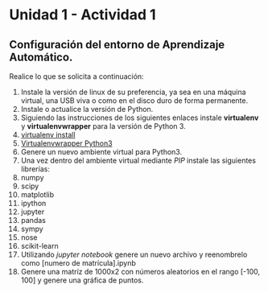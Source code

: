 # Unidad 1 - Actividad 1

## Configuración del entorno de Aprendizaje Automático.

Realice lo que se solicita a continuación:

1. Instale la versión de linux de su preferencia, ya sea en una máquina virtual, una USB viva o como en el disco duro de forma permanente.
2. Instale o actualice la versión de Python.
3. Siguiendo las instrucciones de los siguientes enlaces instale **virtualenv** y **virtualenvwrapper** para la versión de Python 3.
  1. [virtualenv install](https://virtualenv.pypa.io/en/stable/installation/)
  2. [Virtualenvwrapper Python3](https://medium.com/@gitudaniel/installing-virtualenvwrapper-for-python3-ad3dfea7c717)
4. Genere un nuevo ambiente virtual para Python3.
5. Una vez dentro del ambiente virtual mediante *PIP* instale las siguientes librerías:
  1. numpy
  2. scipy
  3. matplotlib
  4. ipython
  5. jupyter
  6. pandas
  7. sympy
  8. nose
  9. scikit-learn
6. Utilizando *jupyter notebook* genere un nuevo archivo y reenombrelo como [numero de matrícula].ipynb
7. Genere una matríz de 1000x2 con números aleatorios en el rango [-100, 100] y genere una gráfica de puntos.
